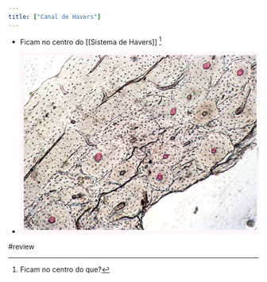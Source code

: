 ```yaml
---
title: ["Canal de Havers"]
---
```

+ Ficam no centro do [[Sistema de Havers]] [^856020]

[^856020]: Ficam no centro do que?

+ ![Pasted image 20210418193019.png](Pasted%20image%2020210418193019.png)

#review 